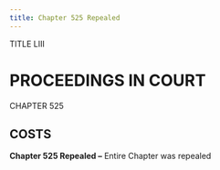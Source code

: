 ```yaml
---
title: Chapter 525 Repealed
---
```


TITLE LIII
                                             
PROCEEDINGS IN COURT
====================

CHAPTER 525
                                             
COSTS
------------

**Chapter 525 Repealed –** Entire Chapter was repealed
